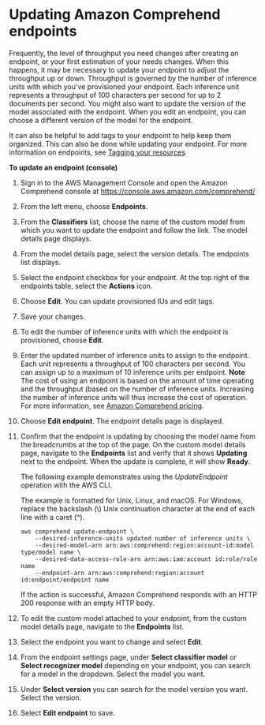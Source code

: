 # Updating Amazon Comprehend endpoints<a name="manage-endpoints-update"></a>

Frequently, the level of throughput you need changes after creating an endpoint, or your first estimation of your needs changes\. When this happens, it may be necessary to update your endpoint to adjust the throughput up or down\. Throughput is governed by the number of inference units with which you've provisioned your endpoint\. Each inference unit represents a throughput of 100 characters per second for up to 2 documents per second\. You might also want to update the version of the model associated with the endpoint\. When you edit an endpoint, you can choose a different version of the model for the endpoint\.

It can also be helpful to add tags to your endpoint to help keep them organized\. This can also be done while updating your endpoint\. For more information on endpoints, see [Tagging your resources](tagging.md)

**To update an endpoint \(console\)**

1. Sign in to the AWS Management Console and open the Amazon Comprehend console at [https://console\.aws\.amazon\.com/comprehend/](https://console.aws.amazon.com/comprehend/)

1. From the left menu, choose **Endpoints**\.

1. From the **Classifiers** list, choose the name of the custom model from which you want to update the endpoint and follow the link\. The model details page displays\.

1. From the model details page, select the version details\. The endpoints list displays\. 

1. Select the endpoint checkbox for your endpoint\. At the top right of the endpoints table, select the **Actions** icon\.

1. Choose **Edit**\. You can update provisioned IUs and edit tags\. 

1. Save your changes\.

1. To edit the number of inference units with which the endpoint is provisioned, choose **Edit**\.

1. Enter the updated number of inference units to assign to the endpoint\. Each unit represents a throughput of 100 characters per second\. You can assign up to a maximum of 10 inference units per endpoint\. 
**Note**  
The cost of using an endpoint is based on the amount of time operating and the throughput \(based on the number of inference units\. Increasing the number of inference units will thus increase the cost of operation\. For more information, see [Amazon Comprehend pricing](https://aws.amazon.com/comprehend/pricing)\.

1. Choose **Edit endpoint**\. The endpoint details page is displayed\. 

1. Confirm that the endpoint is updating by choosing the model name from the breadcrumbs at the top of the page\. On the custom model details page, navigate to the **Endpoints** list and verify that it shows **Updating** next to the endpoint\. When the update is complete, it will show **Ready**\.

   The following example demonstrates using the *UpdateEndpoint* operation with the AWS CLI\. 

   The example is formatted for Unix, Linux, and macOS\. For Windows, replace the backslash \(\\\) Unix continuation character at the end of each line with a caret \(^\)\.

   ```
   aws comprehend update-endpoint \
       --desired-inference-units updated number of inference units \
       --desired-model-arn arn:aws:comprehend:region:account-id:model type/model name \
       --desired-data-access-role-arn arn:aws:iam:account id:role/role name
       --endpoint-arn arn:aws:comprehend:region:account id:endpoint/endpoint name
   ```

   If the action is successful, Amazon Comprehend responds with an HTTP 200 response with an empty HTTP body\.

1. To edit the custom model attached to your endpoint, from the custom model details page, navigate to the **Endpoints** list\.

1. Select the endpoint you want to change and select **Edit**\.

1. From the endpoint settings page, under **Select classifier model** or **Select recognizer model** depending on your endpoint, you can search for a model in the dropdown\. Select the model you want\.

1. Under **Select version** you can search for the model version you want\. Select the version\.

1. Select **Edit endpoint** to save\. 